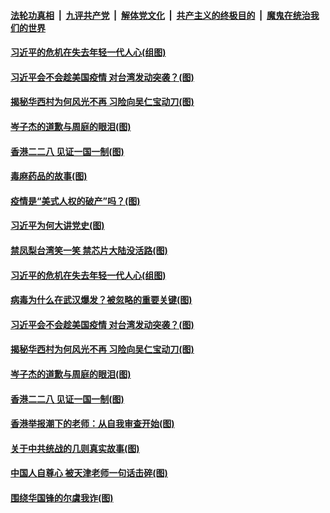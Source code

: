 

####  [法轮功真相](../../../../basic/blob/master/README.md?t=03041301) &nbsp;|&nbsp; [九评共产党](../../../../9ping.md/blob/master/README.md?t=03041301) &nbsp;|&nbsp; [解体党文化](../../../../jtdwh.md/blob/master/README.md?t=03041301)  &nbsp;|&nbsp; [共产主义的终极目的](../../../../gczydzjmd.md/blob/master/README.md?t=03041301) &nbsp;|&nbsp; [魔鬼在统治我们的世界](../../../../mgztzwmdsj.md/blob/master/README.md?t=03041301) 


#### [习近平的危机在失去年轻一代人心(组图)](../pages/p4/964426.md?t=03041301) 

#### [习近平会不会趁美国疫情 对台湾发动突袭？(图)](../pages/p4/964317.md?t=03041301) 

#### [揭秘华西村为何风光不再 习险向吴仁宝动刀(图)](../pages/p4/964332.md?t=03041301) 

#### [岑子杰的道歉与周庭的眼泪(图)](../pages/p4/964323.md?t=03041301) 

#### [香港二二八 见证一国一制(图)](../pages/p4/964322.md?t=03041301) 

#### [毒麻药品的故事(图)](../pages/p4/964439.md?t=03041301) 


#### [疫情是“美式人权的破产”吗？(图)](../pages/p4/964435.md?t=03041301) 

#### [习近平为何大讲党史(图)](../pages/p4/964432.md?t=03041301) 

#### [禁凤梨台湾笑一笑 禁芯片大陆没活路(图)](../pages/p4/964430.md?t=03041301) 

#### [习近平的危机在失去年轻一代人心(组图)](../pages/p4/964426.md?t=03041301) 

#### [病毒为什么在武汉爆发？被忽略的重要关键(图)](../pages/p4/964385.md?t=03041301) 

#### [习近平会不会趁美国疫情 对台湾发动突袭？(图)](../pages/p4/964317.md?t=03041301) 

#### [揭秘华西村为何风光不再 习险向吴仁宝动刀(图)](../pages/p4/964332.md?t=03041301) 



#### [岑子杰的道歉与周庭的眼泪(图)](../pages/p4/964323.md?t=03041301) 

#### [香港二二八 见证一国一制(图)](../pages/p4/964322.md?t=03041301) 

#### [香港举报潮下的老师：从自我审查开始(图)](../pages/p4/964318.md?t=03041301) 

#### [关于中共统战的几则真实故事(图)](../pages/p4/964307.md?t=03041301) 

#### [中国人自尊心 被天津老师一句话击碎(图)](../pages/p4/964272.md?t=03041301) 




#### [围绕华国锋的尔虞我诈(图)](../pages/p4/964194.md?t=03041301) 

